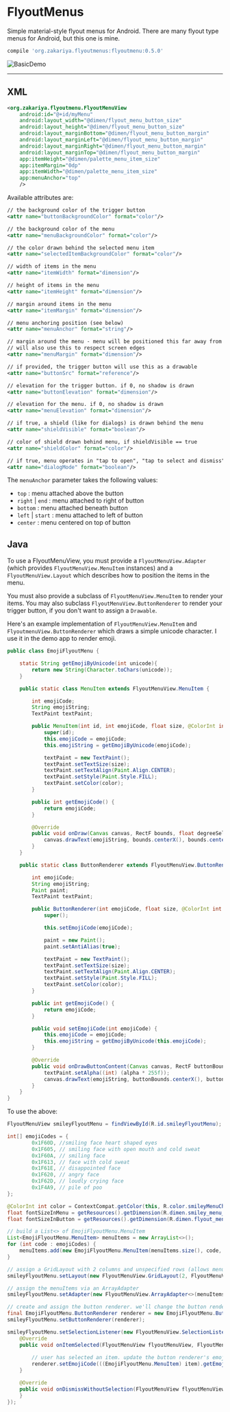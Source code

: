 # FlyoutMenus
Simple material-style flyout menus for Android. There are many flyout type menus for Android, but this one is mine.

```gradle
compile 'org.zakariya.flyoutmenus:flyoutmenu:0.5.0'
```

![BasicDemo](readme-assets/flyoutmenus-big.gif)

---

## XML

```xml
<org.zakariya.flyoutmenu.FlyoutMenuView
	android:id="@+id/myMenu"
	android:layout_width="@dimen/flyout_menu_button_size"
	android:layout_height="@dimen/flyout_menu_button_size"
	android:layout_marginBottom="@dimen/flyout_menu_button_margin"
	android:layout_marginLeft="@dimen/flyout_menu_button_margin"
	android:layout_marginRight="@dimen/flyout_menu_button_margin"
	android:layout_marginTop="@dimen/flyout_menu_button_margin"
	app:itemHeight="@dimen/palette_menu_item_size"
	app:itemMargin="0dp"
	app:itemWidth="@dimen/palette_menu_item_size"
	app:menuAnchor="top"
	/>
```

Available attributes are:

```xml
// the background color of the trigger button
<attr name="buttonBackgroundColor" format="color"/>

// the background color of the menu
<attr name="menuBackgroundColor" format="color"/>

// the color drawn behind the selected menu item
<attr name="selectedItemBackgroundColor" format="color"/>

// width of items in the menu
<attr name="itemWidth" format="dimension"/>

// height of items in the menu
<attr name="itemHeight" format="dimension"/>

// margin around items in the menu
<attr name="itemMargin" format="dimension"/>

// menu anchoring position (see below)
<attr name="menuAnchor" format="string"/>

// margin around the menu - menu will be positioned this far away from the button, but 
// will also use this to respect screen edges
<attr name="menuMargin" format="dimension"/>

// if provided, the trigger button will use this as a drawable
<attr name="buttonSrc" format="reference"/>

// elevation for the trigger button. if 0, no shadow is drawn
<attr name="buttonElevation" format="dimension"/>

// elevation for the menu. if 0, no shadow is drawn
<attr name="menuElevation" format="dimension"/>

// if true, a shield (like for dialogs) is drawn behind the menu
<attr name="shieldVisible" format="boolean"/>

// color of shield drawn behind menu, if shieldVisible == true
<attr name="shieldColor" format="color"/>

// if true, menu operates in "tap to open", "tap to select and dismiss" mode
<attr name="dialogMode" format="boolean"/>
```

The `menuAnchor` parameter takes the following values: 

* `top` : menu attached above the button
* `right` | `end` : menu attached to right of button
* `bottom` : menu attached beneath button
* `left` | `start` : menu attached to left of button
* `center` : menu centered on top of button


## Java

To use a FlyoutMenuView, you must provide a `FlyoutMenuView.Adapter` (which provides `FlyoutMenuView.MenuItem` instances) and a `FlyoutMenuView.Layout` which describes how to position the items in the menu.

You must also provide a subclass of `FlyoutMenuView.MenuItem` to render your items. You may also subclass `FlyoutMenuView.ButtonRenderer` to render your trigger button, if you don't want to assign a `Drawable`.
  
Here's an example implementation of `FlyoutMenuView.MenuItem` and `FlyoutmenuView.ButtonRenderer` which draws a simple unicode character. I use it in the demo app to render emoji.

```java
public class EmojiFlyoutMenu {

	static String getEmojiByUnicode(int unicode){
		return new String(Character.toChars(unicode));
	}

	public static class MenuItem extends FlyoutMenuView.MenuItem {

		int emojiCode;
		String emojiString;
		TextPaint textPaint;

		public MenuItem(int id, int emojiCode, float size, @ColorInt int color) {
			super(id);
			this.emojiCode = emojiCode;
			this.emojiString = getEmojiByUnicode(emojiCode);

			textPaint = new TextPaint();
			textPaint.setTextSize(size);
			textPaint.setTextAlign(Paint.Align.CENTER);
			textPaint.setStyle(Paint.Style.FILL);
			textPaint.setColor(color);
		}

		public int getEmojiCode() {
			return emojiCode;
		}

		@Override
		public void onDraw(Canvas canvas, RectF bounds, float degreeSelected) {
			canvas.drawText(emojiString, bounds.centerX(), bounds.centerY() - ((textPaint.descent() + textPaint.ascent()) / 2), textPaint);
		}
	}

	public static class ButtonRenderer extends FlyoutMenuView.ButtonRenderer {

		int emojiCode;
		String emojiString;
		Paint paint;
		TextPaint textPaint;

		public ButtonRenderer(int emojiCode, float size, @ColorInt int color) {
			super();

			this.setEmojiCode(emojiCode);

			paint = new Paint();
			paint.setAntiAlias(true);

			textPaint = new TextPaint();
			textPaint.setTextSize(size);
			textPaint.setTextAlign(Paint.Align.CENTER);
			textPaint.setStyle(Paint.Style.FILL);
			textPaint.setColor(color);
		}

		public int getEmojiCode() {
			return emojiCode;
		}

		public void setEmojiCode(int emojiCode) {
			this.emojiCode = emojiCode;
			this.emojiString = getEmojiByUnicode(this.emojiCode);
		}

		@Override
		public void onDrawButtonContent(Canvas canvas, RectF buttonBounds, @ColorInt int buttonColor, float alpha) {
			textPaint.setAlpha((int) (alpha * 255f));
			canvas.drawText(emojiString, buttonBounds.centerX(), buttonBounds.centerY() - ((textPaint.descent() + textPaint.ascent()) / 2), textPaint);
		}
	}
}
```

To use the above:

```java
FlyoutMenuView smileyFlyoutMenu = findViewById(R.id.smileyFlyoutMenu); 

int[] emojiCodes = {
		0x1F60D, //smiling face heart shaped eyes
		0x1F605, // smiling face with open mouth and cold sweat
		0x1F60A, // smiling face
		0x1F613, // face with cold sweat
		0x1F61E, // disappointed face
		0x1F620, // angry face
		0x1F62D, // loudly crying face
		0x1F4A9, // pile of poo
};

@ColorInt int color = ContextCompat.getColor(this, R.color.smileyMenuCharColor);
float fontSizeInMenu = getResources().getDimension(R.dimen.smiley_menu_item_size) * 0.5f;
float fontSizeInButton = getResources().getDimension(R.dimen.flyout_menu_button_size) * 0.5f;

// build a List<> of EmojiFlyoutMenu.MenuItem
List<EmojiFlyoutMenu.MenuItem> menuItems = new ArrayList<>();
for (int code : emojiCodes) {
	menuItems.add(new EmojiFlyoutMenu.MenuItem(menuItems.size(), code, fontSizeInMenu, color));
}

// assign a GridLayout with 2 columns and unspecified rows (allows menu to grow vertically)
smileyFlyoutMenu.setLayout(new FlyoutMenuView.GridLayout(2, FlyoutMenuView.GridLayout.UNSPECIFIED));

// assign the menuItems via an ArrayAdapter
smileyFlyoutMenu.setAdapter(new FlyoutMenuView.ArrayAdapter<>(menuItems));

// create and assign the button renderer. we'll change the button renderer's emoji in the callback below
final EmojiFlyoutMenu.ButtonRenderer renderer = new EmojiFlyoutMenu.ButtonRenderer(emojiCodes[0], fontSizeInButton, color);
smileyFlyoutMenu.setButtonRenderer(renderer);

smileyFlyoutMenu.setSelectionListener(new FlyoutMenuView.SelectionListener() {
	@Override
	public void onItemSelected(FlyoutMenuView flyoutMenuView, FlyoutMenuView.MenuItem item) {
	
		// user has selected an item. update the button renderer's emoji to match
		renderer.setEmojiCode(((EmojiFlyoutMenu.MenuItem) item).getEmojiCode());
	}

	@Override
	public void onDismissWithoutSelection(FlyoutMenuView flyoutMenuView) {
	}
});
```
